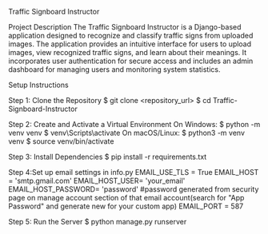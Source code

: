 Traffic Signboard Instructor

Project Description The Traffic Signboard Instructor is a Django-based application designed to recognize and classify traffic signs from uploaded images. The application provides an intuitive interface for users to upload images, view recognized traffic signs, and learn about their meanings. It incorporates user authentication for secure access and includes an admin dashboard for managing users and monitoring system statistics.

Setup Instructions

Step 1: Clone the Repository $ git clone <repository_url> $ cd Traffic-Signboard-Instructor

Step 2: Create and Activate a Virtual Environment On Windows: $ python -m venv venv $ venv\Scripts\activate On macOS/Linux: $ python3 -m venv venv $ source venv/bin/activate

Step 3: Install Dependencies $ pip install -r requirements.txt

Step 4:Set up email settings in info.py EMAIL_USE_TLS = True EMAIL_HOST = 'smtp.gmail.com' EMAIL_HOST_USER= 'your_email' EMAIL_HOST_PASSWORD= 'password' #password generated from security page on manage account section of that email account(search for "App Password" and generate new for your custom app) EMAIL_PORT = 587

Step 5: Run the Server $ python manage.py runserver

